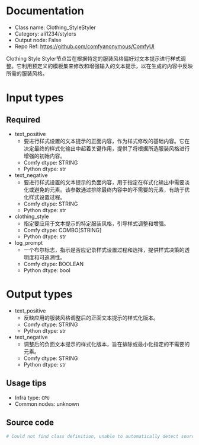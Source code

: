 
# Documentation
- Class name: Clothing_StyleStyler
- Category: ali1234/stylers
- Output node: False
- Repo Ref: https://github.com/comfyanonymous/ComfyUI

Clothing Style Styler节点旨在根据特定的服装风格偏好对文本提示进行样式调整。它利用预定义的模板集来修改和增强输入的文本提示，以在生成的内容中反映所需的服装风格。

# Input types
## Required
- text_positive
    - 要进行样式设置的文本提示的正面内容，作为样式修改的基础内容。它在决定最终的样式化输出中起着关键作用，提供了将根据所选服装风格进行增强的初始内容。
    - Comfy dtype: STRING
    - Python dtype: str
- text_negative
    - 要进行样式设置的文本提示的负面内容，用于指定在样式化输出中需要淡化或避免的元素。该参数通过排除最终内容中的不需要的元素，有助于优化样式设置过程。
    - Comfy dtype: STRING
    - Python dtype: str
- clothing_style
    - 指定要应用于文本提示的特定服装风格，引导样式调整和增强。
    - Comfy dtype: COMBO[STRING]
    - Python dtype: str
- log_prompt
    - 一个布尔标志，指示是否应记录样式设置过程和选择，提供样式决策的透明度和可追溯性。
    - Comfy dtype: BOOLEAN
    - Python dtype: bool

# Output types
- text_positive
    - 反映应用的服装风格调整后的正面文本提示的样式化版本。
    - Comfy dtype: STRING
    - Python dtype: str
- text_negative
    - 调整后的负面文本提示的样式化版本，旨在排除或最小化指定的不需要的元素。
    - Comfy dtype: STRING
    - Python dtype: str


## Usage tips
- Infra type: `CPU`
- Common nodes: unknown


## Source code
```python
# Could not find class definition, unable to automatically detect source code
```
